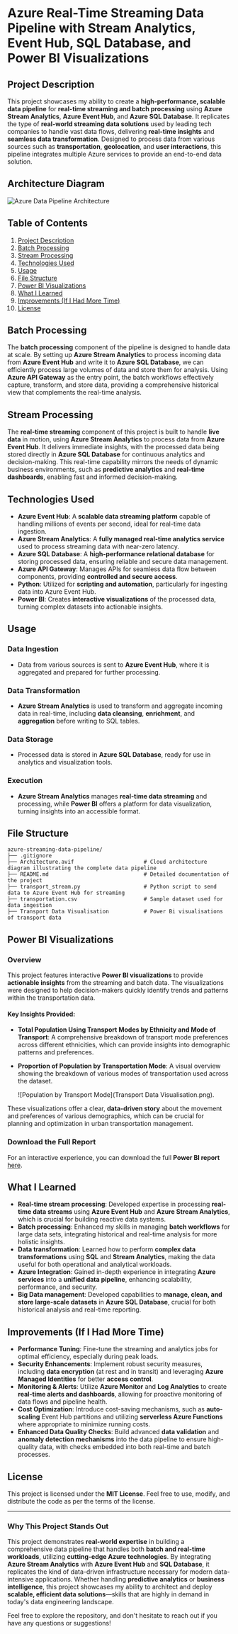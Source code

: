 # Azure Real-Time Streaming Data Pipeline with Stream Analytics, Event Hub, SQL Database, and Power BI Visualizations

## Project Description

This project showcases my ability to create a **high-performance, scalable data pipeline** for **real-time streaming and batch processing** using **Azure Stream Analytics**, **Azure Event Hub**, and **Azure SQL Database**. It replicates the type of **real-world streaming data solutions** used by leading tech companies to handle vast data flows, delivering **real-time insights** and **seamless data transformation**. Designed to process data from various sources such as **transportation**, **geolocation**, and **user interactions**, this pipeline integrates multiple Azure services to provide an end-to-end data solution.

## Architecture Diagram

![Azure Data Pipeline Architecture](Architecture.avif)

## Table of Contents

1. [Project Description](#project-description)
2. [Batch Processing](#batch-processing)
3. [Stream Processing](#stream-processing)
4. [Technologies Used](#technologies-used)
5. [Usage](#usage)
6. [File Structure](#file-structure)
7. [Power BI Visualizations](#power-bi-visualizations)
8. [What I Learned](#what-i-learned)
9. [Improvements (If I Had More Time)](#improvements-if-i-had-more-time)
10. [License](#license)

## Batch Processing

The **batch processing** component of the pipeline is designed to handle data at scale. By setting up **Azure Stream Analytics** to process incoming data from **Azure Event Hub** and write it to **Azure SQL Database**, we can efficiently process large volumes of data and store them for analysis. Using **Azure API Gateway** as the entry point, the batch workflows effectively capture, transform, and store data, providing a comprehensive historical view that complements the real-time analysis.

## Stream Processing

The **real-time streaming** component of this project is built to handle **live data** in motion, using **Azure Stream Analytics** to process data from **Azure Event Hub**. It delivers immediate insights, with the processed data being stored directly in **Azure SQL Database** for continuous analytics and decision-making. This real-time capability mirrors the needs of dynamic business environments, such as **predictive analytics** and **real-time dashboards**, enabling fast and informed decision-making.

## Technologies Used

- **Azure Event Hub**: A **scalable data streaming platform** capable of handling millions of events per second, ideal for real-time data ingestion.
- **Azure Stream Analytics**: A **fully managed real-time analytics service** used to process streaming data with near-zero latency.
- **Azure SQL Database**: A **high-performance relational database** for storing processed data, ensuring reliable and secure data management.
- **Azure API Gateway**: Manages APIs for seamless data flow between components, providing **controlled and secure access**.
- **Python**: Utilized for **scripting and automation**, particularly for ingesting data into Azure Event Hub.
- **Power BI**: Creates **interactive visualizations** of the processed data, turning complex datasets into actionable insights.

## Usage

### Data Ingestion
- Data from various sources is sent to **Azure Event Hub**, where it is aggregated and prepared for further processing.

### Data Transformation
- **Azure Stream Analytics** is used to transform and aggregate incoming data in real-time, including **data cleansing**, **enrichment**, and **aggregation** before writing to SQL tables.

### Data Storage
- Processed data is stored in **Azure SQL Database**, ready for use in analytics and visualization tools.

### Execution
- **Azure Stream Analytics** manages **real-time data streaming** and processing, while **Power BI** offers a platform for data visualization, turning insights into an accessible format.

## File Structure

```
azure-streaming-data-pipeline/
├── .gitignore
├── Architecture.avif                      # Cloud architecture diagram illustrating the complete data pipeline
├── README.md                              # Detailed documentation of the project
├── transport_stream.py                    # Python script to send data to Azure Event Hub for streaming
├── transportation.csv                     # Sample dataset used for data ingestion
├── Transport Data Visualisation           # Power Bi visualisations of transport data
```

## Power BI Visualizations

### Overview
This project features interactive **Power BI visualizations** to provide **actionable insights** from the streaming and batch data. The visualizations were designed to help decision-makers quickly identify trends and patterns within the transportation data.

#### Key Insights Provided:
- **Total Population Using Transport Modes by Ethnicity and Mode of Transport**: A comprehensive breakdown of transport mode preferences across different ethnicities, which can provide insights into demographic patterns and preferences.
  
- **Proportion of Population by Transportation Mode**: A visual overview showing the breakdown of various modes of transportation used across the dataset.
  
  ![Population by Transport Mode](Transport Data Visualisation.png).

These visualizations offer a clear, **data-driven story** about the movement and preferences of various demographics, which can be crucial for planning and optimization in urban transportation management.

### Download the Full Report
For an interactive experience, you can download the full **Power BI report** [here](./Power_BI/Azure_Streaming_Report.pbix).

## What I Learned

- **Real-time stream processing**: Developed expertise in processing **real-time data streams** using **Azure Event Hub** and **Azure Stream Analytics**, which is crucial for building reactive data systems.
- **Batch processing**: Enhanced my skills in managing **batch workflows** for large data sets, integrating historical and real-time analysis for more holistic insights.
- **Data transformation**: Learned how to perform **complex data transformations** using **SQL** and **Stream Analytics**, making the data useful for both operational and analytical workloads.
- **Azure Integration**: Gained in-depth experience in integrating **Azure services** into a **unified data pipeline**, enhancing scalability, performance, and security.
- **Big Data management**: Developed capabilities to **manage, clean, and store large-scale datasets** in **Azure SQL Database**, crucial for both historical analysis and real-time reporting.

## Improvements (If I Had More Time)

- **Performance Tuning**: Fine-tune the streaming and analytics jobs for optimal efficiency, especially during peak loads.
- **Security Enhancements**: Implement robust security measures, including **data encryption** (at rest and in transit) and leveraging **Azure Managed Identities** for better **access control**.
- **Monitoring & Alerts**: Utilize **Azure Monitor** and **Log Analytics** to create **real-time alerts and dashboards**, allowing for proactive monitoring of data flows and pipeline health.
- **Cost Optimization**: Introduce cost-saving mechanisms, such as **auto-scaling** Event Hub partitions and utilizing **serverless Azure Functions** where appropriate to minimize running costs.
- **Enhanced Data Quality Checks**: Build advanced **data validation** and **anomaly detection mechanisms** into the data pipeline to ensure high-quality data, with checks embedded into both real-time and batch processes.

## License

This project is licensed under the **MIT License**. Feel free to use, modify, and distribute the code as per the terms of the license.

---

### Why This Project Stands Out

This project demonstrates **real-world expertise** in building a comprehensive data pipeline that handles both **batch and real-time workloads**, utilizing **cutting-edge Azure technologies**. By integrating **Azure Stream Analytics** with **Azure Event Hub** and **SQL Database**, it replicates the kind of data-driven infrastructure necessary for modern data-intensive applications. Whether handling **predictive analytics** or **business intelligence**, this project showcases my ability to architect and deploy **scalable, efficient data solutions**—skills that are highly in demand in today's data engineering landscape.

Feel free to explore the repository, and don't hesitate to reach out if you have any questions or suggestions!

